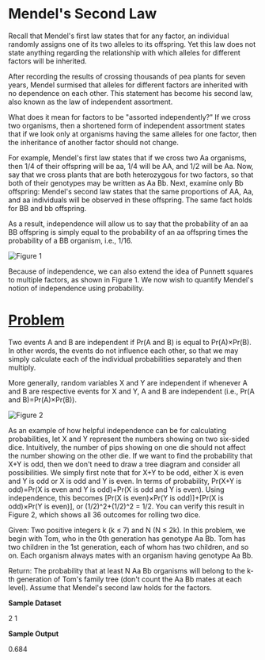 # Mendel's Second Law

Recall that Mendel's first law states that for any factor, an individual randomly assigns one of its two alleles to its offspring. Yet this law does not state anything regarding the relationship with which alleles for different factors will be inherited.

After recording the results of crossing thousands of pea plants for seven years, Mendel surmised that alleles for different factors are inherited with no dependence on each other. This statement has become his second law, also known as the law of independent assortment.

What does it mean for factors to be "assorted independently?" If we cross two organisms, then a shortened form of independent assortment states that if we look only at organisms having the same alleles for one factor, then the inheritance of another factor should not change.

For example, Mendel's first law states that if we cross two Aa organisms, then 1/4 of their offspring will be aa, 1/4 will be AA, and 1/2 will be Aa. Now, say that we cross plants that are both heterozygous for two factors, so that both of their genotypes may be written as Aa Bb. Next, examine only Bb offspring: Mendel's second law states that the same proportions of AA, Aa, and aa individuals will be observed in these offspring. The same fact holds for BB and bb offspring.

As a result, independence will allow us to say that the probability of an aa BB offspring is simply equal to the probability of an aa offspring times the probability of a BB organism, i.e., 1/16.

![Figure 1](http://rosalind.info/media/problems/lia/dihybrid_cross.png)

Because of independence, we can also extend the idea of Punnett squares to multiple factors, as shown in Figure 1. We now wish to quantify Mendel's notion of independence using probability.

# [Problem](http://rosalind.info/problems/lia/)

Two events A and B are independent if Pr(A and B) is equal to Pr(A)×Pr(B). In other words, the events do not influence each other, so that we may simply calculate each of the individual probabilities separately and then multiply.

More generally, random variables X and Y are independent if whenever A and B are respective events for X and Y, A and B are independent (i.e., Pr(A and B)=Pr(A)×Pr(B)).

![Figure 2](http://rosalind.info/media/problems/lia/two_dice.png)

As an example of how helpful independence can be for calculating probabilities, let X and Y represent the numbers showing on two six-sided dice. Intuitively, the number of pips showing on one die should not affect the number showing on the other die. If we want to find the probability that X+Y is odd, then we don't need to draw a tree diagram and consider all possibilities. We simply first note that for X+Y to be odd, either X is even and Y is odd or X is odd and Y is even. In terms of probability, Pr(X+Y is odd)=Pr(X is even and Y is odd)+Pr(X is odd and Y is even). Using independence, this becomes [Pr(X is even)×Pr(Y is odd)]+[Pr(X is odd)×Pr(Y is even)], or (1/2)^2+(1/2)^2 = 1/2. You can verify this result in Figure 2, which shows all 36 outcomes for rolling two dice.

Given: Two positive integers k (k ≤ 7) and N (N ≤ 2k). In this problem, we begin with Tom, who in the 0th generation has genotype Aa Bb. Tom has two children in the 1st generation, each of whom has two children, and so on. Each organism always mates with an organism having genotype Aa Bb.

Return: The probability that at least N Aa Bb organisms will belong to the k-th generation of Tom's family tree (don't count the Aa Bb mates at each level). Assume that Mendel's second law holds for the factors.

**Sample Dataset**

2 1

**Sample Output**

0.684